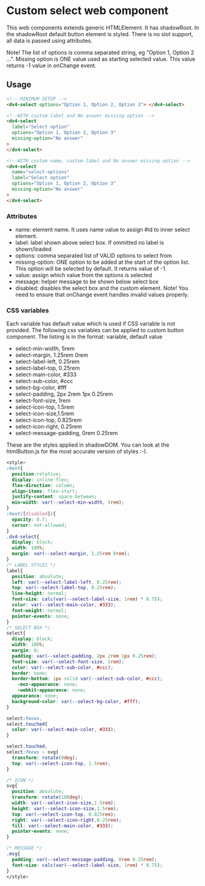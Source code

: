 # Custom select web component

This web components extends generic HTMLElement. It has shadowRoot. In the shadowRoot default button element is styled. There is no slot support, all data is passed using attributes.

Note! The list of options is comma separated string, eg "Option 1, Option 2 ...". Missing option is ONE value used as starting selected value. This value returns -1 value in onChange event.

## Usage

```html
<!-- MINIMUM SETUP -->
<dv4-select options="Option 1, Option 2, Option 3"> </dv4-select>

<!--WITH custom label and No answer missing option -->
<dv4-select
  label="Select option"
  options="Option 1, Option 2, Option 3"
  missing-option="No answer"
>
</dv4-select>

<!--WITH custom name, custom label and No answer missing option -->
<dv4-select
  name="select-options"
  label="Select option"
  options="Option 1, Option 2, Option 3"
  missing-option="No answer"
>
</dv4-select>
```

### Attributes

- name: element name. It uses name value to assign #id to inner select element.
- label: label shown above select box. If ommitted no label is shown/loaded
- options: comma separated list of VALID options to select from
- missing-option: ONE option to be added at the start of the option list. This option will be selected by default. It returns value of -1.
- value: assign which value from the options is selected
- message: helper message to be shown below select box
- disabled: disables the select box and the custom element. Note! You need to ensure that onChange event handles invalid values properly.

### CSS variables

Each variable has default value which is used if CSS variable is not provided. The following css variables can be applied to custom button component. The listing is in the format: variable, default value

- select-min-width, 5rem
- select-margin, 1.25rem 0rem
- select-label-left, 0.25rem
- select-label-top, 0.25rem
- select-main-color, #333
- select-sub-color, #ccc
- select-bg-color, #fff
- select-padding, 2px 2rem 1px 0.25rem
- select-font-size, 1rem
- select-icon-top, 1.5rem
- select-icon-size,1.5rem
- select-icon-top, 0.825rem
- select-icon-right, 0.25rem
- select-message-padding, 0rem 0.25rem

These are the styles applied in shadowDOM. You can look at the htmlButton.js for the most accurate version of styles :-).

```css
<style>
:host{
  position:relative;
  display: inline-flex;
  flex-direction: column;
  align-items: flex-start;
  justify-content: space-between;
  min-width: var(--select-min-width, 5rem);
}
:host([disabled]){
  opacity: 0.7;
  cursor: not-allowed;
}
.dv4-select{
  display: block;
  width: 100%;
  margin: var(--select-margin, 1.25rem 0rem);
}
/* LABEL STYLES */
label{
  position: absolute;
  left: var(--select-label-left, 0.25rem);
  top: var(--select-label-top, 0.25rem);
  line-height: normal;
  font-size: calc(var(--select-label-size, 1rem) * 0.75);
  color: var(--select-main-color, #333);
  font-weight: normal;
  pointer-events: none;
}
/* SELECT BOX */
select{
  display: block;
  width: 100%;
  margin: 0;
  padding: var(--select-padding, 2px 2rem 1px 0.25rem);
  font-size: var(--select-font-size, 1rem);
  color: var(--select-sub-color, #ccc);
  border: none;
  border-bottom: 1px solid var(--select-sub-color, #ccc);
	-moz-appearance: none;
	-webkit-appearance: none;
  appearance: none;
  background-color: var(--select-bg-color, #fff);
}

select:focus,
select.touched{
  color: var(--select-main-color, #333);
}

select.touched,
select:focus ~ svg{
  transform: rotate(0deg);
  top: var(--select-icon-top, 1.5rem);
}

/* ICON */
svg{
  position: absolute;
  transform: rotate(180deg);
  width: var(--select-icon-size,1.5rem);
  height: var(--select-icon-size,1.5rem);
  top: var(--select-icon-top, 0.825rem);
  right: var(--select-icon-right,0.25rem);
  fill: var(--select-main-color, #333);
  pointer-events: none;
}

/* MESSAGE */
.msg{
  padding: var(--select-message-padding, 0rem 0.25rem);
  font-size: calc(var(--select-label-size, 1rem) * 0.75);
}
</style>
```
